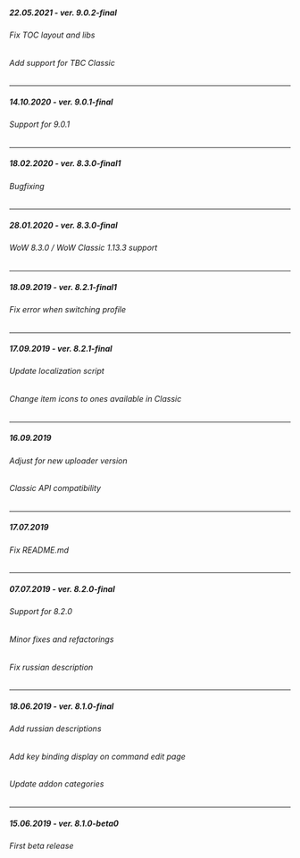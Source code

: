 ##### 22.05.2021 - ver. 9.0.2-final
###### Fix TOC layout and libs
###### Add support for TBC Classic
-----
##### 14.10.2020 - ver. 9.0.1-final
###### Support for 9.0.1
-----
##### 18.02.2020 - ver. 8.3.0-final1
###### Bugfixing
-----
##### 28.01.2020 - ver. 8.3.0-final
###### WoW 8.3.0 / WoW Classic 1.13.3 support
-----
##### 18.09.2019 - ver. 8.2.1-final1
###### Fix error when switching profile
-----
##### 17.09.2019 - ver. 8.2.1-final
###### Update localization script
###### Change item icons to ones available in Classic
-----
##### 16.09.2019
###### Adjust for new uploader version
###### Classic API compatibility
-----
##### 17.07.2019
###### Fix README.md
-----
##### 07.07.2019 - ver. 8.2.0-final
###### Support for 8.2.0
###### Minor fixes and refactorings
###### Fix russian description
-----
##### 18.06.2019 - ver. 8.1.0-final
###### Add russian descriptions
###### Add key binding display on command edit page
###### Update addon categories
-----
##### 15.06.2019 - ver. 8.1.0-beta0
###### First beta release

